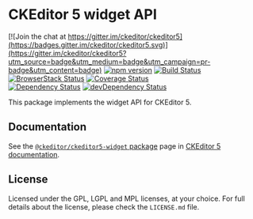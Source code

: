 CKEditor 5 widget API
========================================

[![Join the chat at https://gitter.im/ckeditor/ckeditor5](https://badges.gitter.im/ckeditor/ckeditor5.svg)](https://gitter.im/ckeditor/ckeditor5?utm_source=badge&utm_medium=badge&utm_campaign=pr-badge&utm_content=badge)
[![npm version](https://badge.fury.io/js/%40ckeditor%2Fckeditor5-widget.svg)](https://www.npmjs.com/package/@ckeditor/ckeditor5-widget)
[![Build Status](https://travis-ci.org/ckeditor/ckeditor5-widget.svg)](https://travis-ci.org/ckeditor/ckeditor5-widget)
[![BrowserStack Status](https://www.browserstack.com/automate/badge.svg?badge_key=d3hvenZqQVZERFQ5d09FWXdyT0ozVXhLaVltRFRjTTUyZGpvQWNmWVhUUT0tLUZqNlJ1YWRUd0RvdEVOaEptM1B2Q0E9PQ==--c9d3dee40b9b4471ff3fb516d9ecf8d09292c7e0)](https://www.browserstack.com/automate/public-build/d3hvenZqQVZERFQ5d09FWXdyT0ozVXhLaVltRFRjTTUyZGpvQWNmWVhUUT0tLUZqNlJ1YWRUd0RvdEVOaEptM1B2Q0E9PQ==--c9d3dee40b9b4471ff3fb516d9ecf8d09292c7e0)
[![Coverage Status](https://coveralls.io/repos/github/ckeditor/ckeditor5-widget/badge.svg?branch=master)](https://coveralls.io/github/ckeditor/ckeditor5-widget?branch=master)
<br>
[![Dependency Status](https://david-dm.org/ckeditor/ckeditor5-widget/status.svg)](https://david-dm.org/ckeditor/ckeditor5-widget)
[![devDependency Status](https://david-dm.org/ckeditor/ckeditor5-widget/dev-status.svg)](https://david-dm.org/ckeditor/ckeditor5-widget?type=dev)

This package implements the widget API for CKEditor 5.

## Documentation

See the [`@ckeditor/ckeditor5-widget` package](https://ckeditor5.github.io/docs/nightly/ckeditor5/latest/api/widget.html) page in [CKEditor 5 documentation](https://ckeditor5.github.io/docs/nightly/ckeditor5/latest/).

## License

Licensed under the GPL, LGPL and MPL licenses, at your choice. For full details about the license, please check the `LICENSE.md` file.
